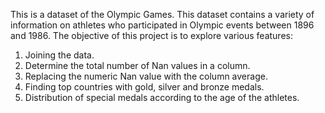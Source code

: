 This is a dataset of the Olympic Games. This dataset contains a variety of information on athletes who participated in Olympic events between 1896 and 1986. The objective of this project is to explore various features:
1. Joining the data.
2. Determine the total number of Nan values in a column.
3. Replacing the numeric Nan value with the column average.
4. Finding top countries with gold, silver and bronze medals.
5. Distribution of special medals according to the age of the athletes.
